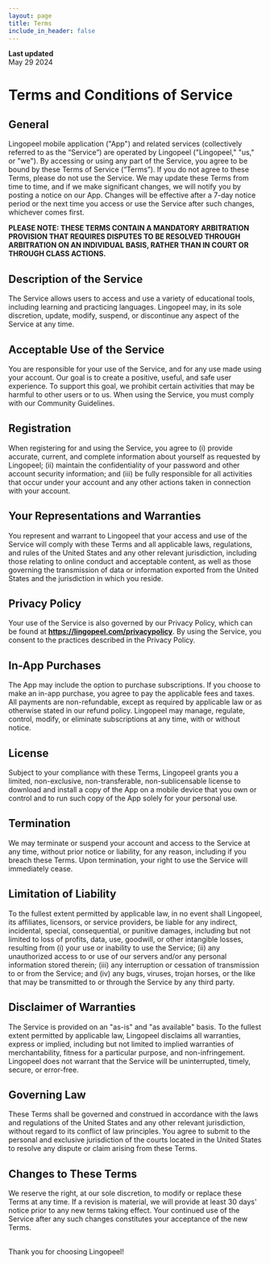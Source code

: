 ```yaml
---
layout: page
title: Terms
include_in_header: false
---
```


**Last updated**  
May 29 2024

# Terms and Conditions of Service

## General

Lingopeel mobile application ("App") and related services (collectively referred to as the “Service”) are operated by Lingopeel ("Lingopeel," "us," or "we"). By accessing or using any part of the Service, you agree to be bound by these Terms of Service (“Terms”). If you do not agree to these Terms, please do not use the Service. We may update these Terms from time to time, and if we make significant changes, we will notify you by posting a notice on our App. Changes will be effective after a 7-day notice period or the next time you access or use the Service after such changes, whichever comes first.

**PLEASE NOTE: THESE TERMS CONTAIN A MANDATORY ARBITRATION PROVISION THAT REQUIRES DISPUTES TO BE RESOLVED THROUGH ARBITRATION ON AN INDIVIDUAL BASIS, RATHER THAN IN COURT OR THROUGH CLASS ACTIONS.**

## Description of the Service

The Service allows users to access and use a variety of educational tools, including learning and practicing languages. Lingopeel may, in its sole discretion, update, modify, suspend, or discontinue any aspect of the Service at any time.

## Acceptable Use of the Service

You are responsible for your use of the Service, and for any use made using your account. Our goal is to create a positive, useful, and safe user experience. To support this goal, we prohibit certain activities that may be harmful to other users or to us. When using the Service, you must comply with our Community Guidelines.

## Registration

When registering for and using the Service, you agree to (i) provide accurate, current, and complete information about yourself as requested by Lingopeel; (ii) maintain the confidentiality of your password and other account security information; and (iii) be fully responsible for all activities that occur under your account and any other actions taken in connection with your account.

## Your Representations and Warranties

You represent and warrant to Lingopeel that your access and use of the Service will comply with these Terms and all applicable laws, regulations, and rules of the United States and any other relevant jurisdiction, including those relating to online conduct and acceptable content, as well as those governing the transmission of data or information exported from the United States and the jurisdiction in which you reside.

## Privacy Policy

Your use of the Service is also governed by our Privacy Policy, which can be found at **https://lingopeel.com/privacypolicy**. By using the Service, you consent to the practices described in the Privacy Policy.

## In-App Purchases

The App may include the option to purchase subscriptions. If you choose to make an in-app purchase, you agree to pay the applicable fees and taxes. All payments are non-refundable, except as required by applicable law or as otherwise stated in our refund policy. Lingopeel may manage, regulate, control, modify, or eliminate subscriptions at any time, with or without notice.

## License

Subject to your compliance with these Terms, Lingopeel grants you a limited, non-exclusive, non-transferable, non-sublicensable license to download and install a copy of the App on a mobile device that you own or control and to run such copy of the App solely for your personal use.

## Termination

We may terminate or suspend your account and access to the Service at any time, without prior notice or liability, for any reason, including if you breach these Terms. Upon termination, your right to use the Service will immediately cease.

## Limitation of Liability

To the fullest extent permitted by applicable law, in no event shall Lingopeel, its affiliates, licensors, or service providers, be liable for any indirect, incidental, special, consequential, or punitive damages, including but not limited to loss of profits, data, use, goodwill, or other intangible losses, resulting from (i) your use or inability to use the Service; (ii) any unauthorized access to or use of our servers and/or any personal information stored therein; (iii) any interruption or cessation of transmission to or from the Service; and (iv) any bugs, viruses, trojan horses, or the like that may be transmitted to or through the Service by any third party.

## Disclaimer of Warranties

The Service is provided on an "as-is" and "as available" basis. To the fullest extent permitted by applicable law, Lingopeel disclaims all warranties, express or implied, including but not limited to implied warranties of merchantability, fitness for a particular purpose, and non-infringement. Lingopeel does not warrant that the Service will be uninterrupted, timely, secure, or error-free.

## Governing Law

These Terms shall be governed and construed in accordance with the laws and regulations of the United States and any other relevant jurisdiction, without regard to its conflict of law principles. You agree to submit to the personal and exclusive jurisdiction of the courts located in the United States to resolve any dispute or claim arising from these Terms.

## Changes to These Terms

We reserve the right, at our sole discretion, to modify or replace these Terms at any time. If a revision is material, we will provide at least 30 days' notice prior to any new terms taking effect. Your continued use of the Service after any such changes constitutes your acceptance of the new Terms.

<br>
Thank you for choosing Lingopeel!
<br>
<br>
<br>
